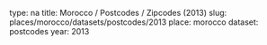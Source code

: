type: na
title: Morocco / Postcodes / Zipcodes (2013)
slug: places/morocco/datasets/postcodes/2013
place: morocco
dataset: postcodes
year: 2013
